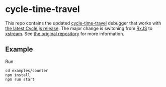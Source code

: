 # cycle-time-travel

This repo contains the updated [cycle-time-travel](https://github.com/cyclejs/cycle-time-travel) debugger that works with [the latest Cycle.js release](https://cycle.js.org/releases.html#synthetic-dom-events).
The major change is switching from [RxJS](https://rxjs-dev.firebaseapp.com) to [xstream](http://staltz.github.io/xstream/).
See [the original repository](https://github.com/cyclejs/cycle-time-travel) for more information.


## Example

Run
```
cd examples/counter
npm install
npm run start
```

